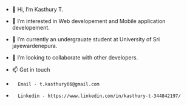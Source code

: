 - 👋 Hi, I’m Kasthury T.

- 👀 I’m interested in Web developement and Mobile application developement.

- 🌱 I’m currently an undergrauate student at University of Sri jayewardenepura.

- 💞️ I’m looking to collaborate with other developers.

- 📫 Get in touch
-       Email - t.kasthury66@gmail.com
-       Linkedin - https://www.linkedin.com/in/kasthury-t-344842197/

<!---
Kasthurytp/Kasthurytp is a ✨ special ✨ repository because its `README.md` (this file) appears on your GitHub profile.
You can click the Preview link to take a look at your changes.
--->
